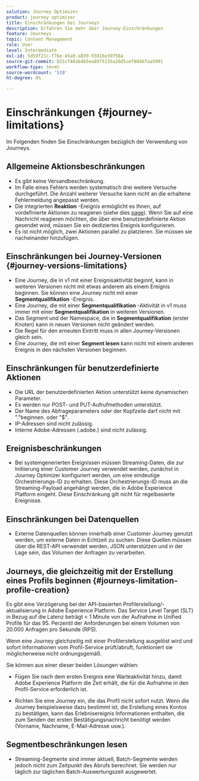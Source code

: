 ```yaml
---
solution: Journey Optimizer
product: journey optimizer
title: Einschränkungen bei Journeys
description: Erfahren Sie mehr über Journey-Einschränkungen
feature: Journeys
topic: Content Management
role: User
level: Intermediate
exl-id: 5d59f21c-f76e-45a9-a839-55816e39758a
source-git-commit: 021cf48ab4b5ea8975135a20d5cef8846faa5991
workflow-type: tm+mt
source-wordcount: '510'
ht-degree: 0%

---
```


# Einschränkungen {#journey-limitations}

Im Folgenden finden Sie Einschränkungen bezüglich der Verwendung von Journeys.

## Allgemeine Aktionsbeschränkungen

* Es gibt keine Versandbeschränkung. 
* Im Falle eines Fehlers werden systematisch drei weitere Versuche durchgeführt. Die Anzahl weiterer Versuche kann nicht an die erhaltene Fehlermeldung angepasst werden. 
* Die integrierten **Reaktion** -Ereignis ermöglicht es Ihnen, auf vordefinierte Aktionen zu reagieren (siehe dies [page](../building-journeys/reaction-events.md)). Wenn Sie auf eine Nachricht reagieren möchten, die über eine benutzerdefinierte Aktion gesendet wird, müssen Sie ein dediziertes Ereignis konfigurieren. 
* Es ist nicht möglich, zwei Aktionen parallel zu platzieren. Sie müssen sie nacheinander hinzufügen.

## Einschränkungen bei Journey-Versionen {#journey-versions-limitations}

* Eine Journey, die in v1 mit einer Ereignisaktivität beginnt, kann in weiteren Versionen nicht mit etwas anderem als einem Ereignis beginnen. Sie können eine Journey nicht mit einer **Segmentqualifikation** -Ereignis.
* Eine Journey, die mit einer **Segmentqualifikation** -Aktivität in v1 muss immer mit einer **Segmentqualifikation** in weiteren Versionen.
* Das Segment und der Namespace, die in **Segmentqualifikation** (erster Knoten) kann in neuen Versionen nicht geändert werden.
* Die Regel für den erneuten Eintritt muss in allen Journey-Versionen gleich sein.
* Eine Journey, die mit einer **Segment lesen** kann nicht mit einem anderen Ereignis in den nächsten Versionen beginnen.
 

## Einschränkungen für benutzerdefinierte Aktionen

* Die URL der benutzerdefinierten Aktion unterstützt keine dynamischen Parameter. 
* Es werden nur POST- und PUT-Aufrufmethoden unterstützt. 
* Der Name des Abfrageparameters oder der Kopfzeile darf nicht mit &quot;.&quot;beginnen. oder &quot;$&quot;. 
* IP-Adressen sind nicht zulässig. 
* Interne Adobe-Adressen (.adobe.) sind nicht zulässig.
 

## Ereignisbeschränkungen

* Bei systemgenerierten Ereignissen müssen Streaming-Daten, die zur Initiierung einer Customer Journey verwendet werden, zunächst in Journey Optimizer konfiguriert werden, um eine eindeutige Orchestrierungs-ID zu erhalten. Diese Orchestrierungs-ID muss an die Streaming-Payload angehängt werden, die in Adobe Experience Platform eingeht. Diese Einschränkung gilt nicht für regelbasierte Ereignisse.
 

## Einschränkungen bei Datenquellen

* Externe Datenquellen können innerhalb einer Customer Journey genutzt werden, um externe Daten in Echtzeit zu suchen. Diese Quellen müssen über die REST-API verwendet werden, JSON unterstützen und in der Lage sein, das Volumen der Anfragen zu verarbeiten.

## Journeys, die gleichzeitig mit der Erstellung eines Profils beginnen {#journeys-limitation-profile-creation}

Es gibt eine Verzögerung bei der API-basierten Profilerstellung/-aktualisierung in Adobe Experience Platform. Das Service Level Target (SLT) in Bezug auf die Latenz beträgt &lt; 1 Minute von der Aufnahme in Unified Profile für das 95. Perzentil der Anforderungen bei einem Volumen von 20.000 Anfragen pro Sekunde (RPS).

Wenn eine Journey gleichzeitig mit einer Profilerstellung ausgelöst wird und sofort Informationen vom Profil-Service prüft/abruft, funktioniert sie möglicherweise nicht ordnungsgemäß.

Sie können aus einer dieser beiden Lösungen wählen:

* Fügen Sie nach dem ersten Ereignis eine Warteaktivität hinzu, damit Adobe Experience Platform die Zeit erhält, die für die Aufnahme in den Profil-Service erforderlich ist.

* Richten Sie eine Journey ein, die das Profil nicht sofort nutzt. Wenn die Journey beispielsweise dazu bestimmt ist, die Erstellung eines Kontos zu bestätigen, kann das Erlebnisereignis Informationen enthalten, die zum Senden der ersten Bestätigungsnachricht benötigt werden (Vorname, Nachname, E-Mail-Adresse usw.).

## Segmentbeschränkungen lesen

* Streaming-Segmente sind immer aktuell, Batch-Segmente werden jedoch nicht zum Zeitpunkt des Abrufs berechnet. Sie werden nur täglich zur täglichen Batch-Auswertungszeit ausgewertet.
